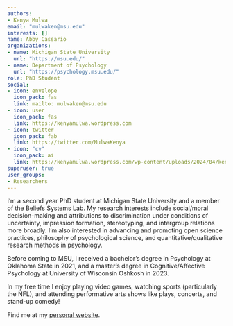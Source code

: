 ```yaml
---
authors:
- Kenya Mulwa
email: "mulwaken@msu.edu"
interests: []
name: Abby Cassario
organizations:
- name: Michigan State University
  url: "https://msu.edu/"
- name: Department of Psychology
  url: "https://psychology.msu.edu/"
role: PhD Student
social:
- icon: envelope
  icon_pack: fas
  link: mailto: mulwaken@msu.edu
- icon: user
  icon_pack: fas
  link: https://kenyamulwa.wordpress.com
- icon: twitter
  icon_pack: fab
  link: https://twitter.com/MulwaKenya
- icon: "cv"
  icon_pack: ai
  link: https://kenyamulwa.wordpress.com/wp-content/uploads/2024/04/kenya-mulwa-cv.pdf
superuser: true
user_groups:
- Researchers
---
```


I’m a second year PhD student at Michigan State University and a member of the Beliefs Systems Lab. My research interests include social/moral decision-making and attributions to discrimination under conditions of uncertainty, impression formation, stereotyping, and intergroup relations more broadly. I’m also interested in advancing and promoting open science practices, philosophy of psychological science, and quantitative/qualitative research methods in psychology. 

Before coming to MSU, I received a bachelor’s degree in Psychology at Oklahoma State in 2021, and a master’s degree in Cognitive/Affective Psychology at University of Wisconsin Oshkosh in 2023.

In my free time I enjoy playing video games, watching sports (particularly the NFL), and attending performative arts shows like plays, concerts, and stand-up comedy! 


Find me at my [personal website](https://kenyamulwa.wordpress.com).

